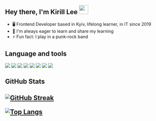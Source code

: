 <h2>Hey there, I'm Kirill Lee <img src='https://raw.githubusercontent.com/sjabiulla/sjabiulla/main/wave.gif' width='30'></h2>
<ul>
<li>🖥️ Frontend Developer based in Kyiv, lifelong learner, in IT since 2019</li>
<li>👯 I'm always eager to learn and share my learning</li>
<li>⚡ Fun fact: I play in a punk-rock band</li>
</ul> 

<h2>Language and tools</h2>

<div>
<img src='https://img.shields.io/badge/-React-282A2C?logo=react&logoColor=5DCFEE&style=for-the-badge'/>
<img src='https://img.shields.io/badge/-React Router-E93F4D?logo=react-router&logoColor=fff&style=for-the-badge'/>
<img src='https://img.shields.io/badge/-Redux-7F45BF?logo=redux&logoColor=white&style=for-the-badge'/>
<img src='https://img.shields.io/badge/-JavaScript-EAD41B?logo=javascript&logoColor=black&style=for-the-badge'/>
<img src='https://img.shields.io/badge/-html5-E96227?logo=html5&logoColor=white&style=for-the-badge'/>
<img src='https://img.shields.io/badge/-css3-0068BA?logo=css3&logoColor=white&style=for-the-badge'/>
<img src='https://img.shields.io/badge/-sass-C76494?logo=sass&logoColor=white&style=for-the-badge'/>
<img src='https://img.shields.io/badge/-figma-1C1C1C?logo=figma&logoColor=white&style=for-the-badge'/>
</div>

<h2>GitHub Stats<h2>

[![GitHub Streak](https://streak-stats.demolab.com?user=leekirill&hide_border=true)](https://git.io/streak-stats)
  
  
[![Top Langs](https://github-readme-stats.vercel.app/api/top-langs/?username=anuraghazra&layout=compact)](https://github.com/anuraghazra/github-readme-stats)



<!--
Here are some ideas to get you started:

- 🔭 I’m currently working on ...
- 🌱 I’m currently learning ...
- 👯 I’m looking to collaborate on ...
- 🤔 I’m looking for help with ...
- 💬 Ask me about ...
- 📫 How to reach me: ...
- 😄 Pronouns: ...
- ⚡ Fun fact: ...
-->
